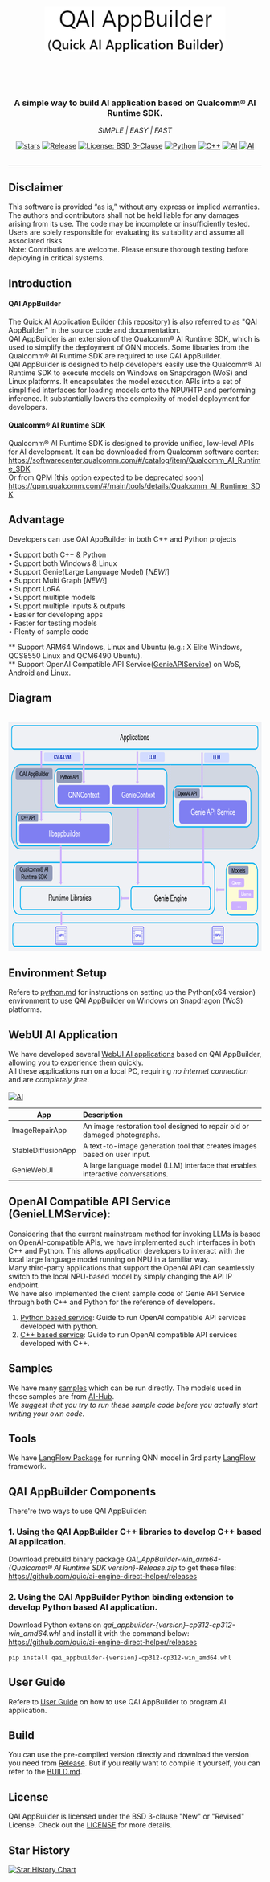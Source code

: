 <br><br><br>

<div align="center">
  <a href="README.md"><img src="docs/images/qai_appbuilder.png" alt="Quick AI Application Builder" width="360" height="90"></a>
</div>

<br><br><br>

<div align="center">
  <h3>A simple way to build AI application based on Qualcomm® AI Runtime SDK.</h3>
  <p><i> SIMPLE | EASY | FAST </i></p>
  <a href="https://github.com/quic/ai-engine-direct-helper"><img src="https://img.shields.io/github/stars/quic/ai-engine-direct-helper" alt="stars"></a>
  <a href="https://github.com/quic/ai-engine-direct-helper/releases/tag/v2.34.0"><img src="https://img.shields.io/badge/Release-v2.34.0-green" alt="Release"></a>
  <a href="https://opensource.org/license/BSD-3-clause"><img src="https://img.shields.io/badge/License-BSD--3--Clause-blue" alt="License: BSD 3-Clause"></a>
  <a href="https://www.python.org/downloads/windows/"><img src="https://img.shields.io/badge/Python-00599C?logo=Python" alt="Python"></a>
  <a href="https://en.cppreference.com/w/cpp/compiler_support"><img src="https://img.shields.io/badge/C++-999999?logo=c%2B%2B" alt="C++"></a>
  <a href="https://www.qualcomm.com/products/technology/processors/ai-engine"><img src="https://img.shields.io/badge/NPU-ccffff" alt="AI"></a>
  <a href="https://github.com/quic/ai-hub-apps/tree/main/tutorials/llm_on_genie"><img src="https://img.shields.io/badge/Genie AI-ffff9C" alt="AI"></a>
</div>
<br>

---

## Disclaimer
This software is provided “as is,” without any express or implied warranties. The authors and contributors shall not be held liable for any damages arising from its use. The code may be incomplete or insufficiently tested. Users are solely responsible for evaluating its suitability and assume all associated risks. <br>
Note: Contributions are welcome. Please ensure thorough testing before deploying in critical systems.

## Introduction

#### QAI AppBuilder
The Quick AI Application Builder (this repository) is also referred to as "QAI AppBuilder" in the source code and documentation.<br>
QAI AppBuilder is an extension of the Qualcomm® AI Runtime SDK, which is used to simplify the deployment of QNN models. Some libraries from the Qualcomm® AI Runtime SDK are required to use QAI AppBuilder.<br>
QAI AppBuilder is designed to help developers easily use the Qualcomm® AI Runtime SDK to execute models on Windows on Snapdragon (WoS) and Linux platforms. It encapsulates the model execution APIs into a set of simplified interfaces for loading models onto the NPU/HTP and performing inference. It substantially lowers the complexity of model deployment for developers.

#### Qualcomm® AI Runtime SDK

Qualcomm® AI Runtime SDK is designed to provide unified, low-level APIs for AI development. It can be downloaded from Qualcomm software center:<br>
https://softwarecenter.qualcomm.com/#/catalog/item/Qualcomm_AI_Runtime_SDK <br>
Or from QPM [this option expected to be deprecated soon]<br>
https://qpm.qualcomm.com/#/main/tools/details/Qualcomm_AI_Runtime_SDK

## Advantage

Developers can use QAI AppBuilder in both C++ and Python projects <br>

• Support both C++ & Python <br>
• Support both Windows & Linux <br>
• Support Genie(Large Language Model) [*NEW!*] <br>
• Support Multi Graph [*NEW!*] <br>
• Support LoRA <br> 
• Support multiple models <br>
• Support multiple inputs & outputs <br>
• Easier for developing apps <br>
• Faster for testing models <br>
• Plenty of sample code <br>

** Support ARM64 Windows, Linux and Ubuntu (e.g.: X Elite Windows, QCS8550 Linux and QCM6490 Ubuntu). <br>
** Support OpenAI Compatible API Service([GenieAPIService](samples/genie/c++/README.md#run-the-service-on-mobilesnapdragon-8-elite-mobile-device-)) on WoS, Android and Linux.

## Diagram
<br>
<div align="center">
  <a href="README.md"><img src="docs/images/diagram.png" alt="Quick AI Application Builder" width="777" height="456"></a>
</div>

## Environment Setup
Refere to [python.md](docs/python.md) for instructions on setting up the Python(x64 version) environment to use QAI AppBuilder on Windows on Snapdragon (WoS) platforms. <br>

## WebUI AI Application
We have developed several [WebUI AI applications](samples/webui/README.md) based on QAI AppBuilder, allowing you to experience them quickly. <br>
All these applications run on a local PC, requiring *no internet connection* and are *completely free*. <br><br>
<a href="docs/python.md"><img src="https://img.shields.io/badge/Note: - Before trying other functions, we suggest that you try these WebUI AI Application first.-yellowgreen" alt="AI"></a>

|  App   | Description  |
|  ----  | :----    |
| ImageRepairApp | An image restoration tool designed to repair old or damaged photographs. |
| StableDiffusionApp  | A text-to-image generation tool that creates images based on user input. |
| GenieWebUI  | A large language model (LLM) interface that enables interactive conversations.|

## OpenAI Compatible API Service (GenieLLMService):<br>
Considering that the current mainstream method for invoking LLMs is based on OpenAI-compatible APIs, we have implemented such interfaces in both C++ and Python. This allows application developers to interact with the local large language model running on NPU in a familiar way. <br>
Many third-party applications that support the OpenAI API can seamlessly switch to the local NPU-based model by simply changing the API IP endpoint. <br>
We have also implemented the client sample code of Genie API Service through both C++ and Python for the reference of developers.

1. [Python based service](samples/genie/python/README.md): Guide to run OpenAI compatible API services developed with python.<br>
2. [C++ based service](samples/genie/c++/README.md): Guide to run OpenAI compatible API services developed with C++.<br>

## Samples
We have many [samples](samples/python/README.md) which can be run directly. The models used in these samples are from [AI-Hub](https://aihub.qualcomm.com/compute/models).<br>
*We suggest that you try to run these sample code before you actually start writing your own code.*<br>

## Tools
We have [LangFlow Package](tools/langflow/) for running QNN model in 3rd party [LangFlow](https://github.com/langflow-ai/langflow) framework.

## QAI AppBuilder Components
There're two ways to use QAI AppBuilder:
### 1. Using the QAI AppBuilder C++ libraries to develop C++ based AI application.
Download prebuild binary package *QAI_AppBuilder-win_arm64-{Qualcomm® AI Runtime SDK version}-Release.zip* to get these files: https://github.com/quic/ai-engine-direct-helper/releases

### 2. Using the QAI AppBuilder Python binding extension to develop Python based AI application.
Download Python extension *qai_appbuilder-{version}-cp312-cp312-win_amd64.whl* and install it with the command below:
https://github.com/quic/ai-engine-direct-helper/releases

```
pip install qai_appbuilder-{version}-cp312-cp312-win_amd64.whl
```

## User Guide
Refere to [User Guide](docs/user_guide.md) on how to use QAI AppBuilder to program AI application.

## Build
You can use the pre-compiled version directly and download the version you need from [Release](https://github.com/quic/ai-engine-direct-helper/releases). But if you really want to compile it yourself, you can refer to the [BUILD.md](BUILD.md).

## License
QAI AppBuilder is licensed under the BSD 3-clause "New" or "Revised" License. Check out the [LICENSE](LICENSE) for more details.

## Star History

<a href="https://www.star-history.com/#quic/ai-engine-direct-helper&Date">
 <picture>
   <source media="(prefers-color-scheme: dark)" srcset="https://api.star-history.com/svg?repos=quic/ai-engine-direct-helper&type=Date&theme=dark" />
   <source media="(prefers-color-scheme: light)" srcset="https://api.star-history.com/svg?repos=quic/ai-engine-direct-helper&type=Date" />
   <img alt="Star History Chart" src="https://api.star-history.com/svg?repos=quic/ai-engine-direct-helper&type=Date" />
 </picture>
</a>